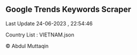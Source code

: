 

## Google Trends Keywords Scraper 
 
Last Update 24-06-2023 , 22:54:46

Country List :
VIETNAM.json



© Abdul Muttaqin 
